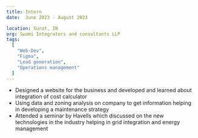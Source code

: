 ```yaml
---
title: Intern
date:  June 2023 - August 2023

location: Surat, IN
org: Swami Integrators and consultants LLP
tags:
  [
    "Web-Dev",
    "Figma",
    "Lead generation",
    "Operations management"
  ]
---
```


- Designed a website for the business and developed and learned about integration of cost calculator
- Using data and zoning analysis on company to get information helping in developing a maintenance strategy
- Attended a seminar by Havells which discussed on the new technologies in the industry helping in grid
integration and energy management
